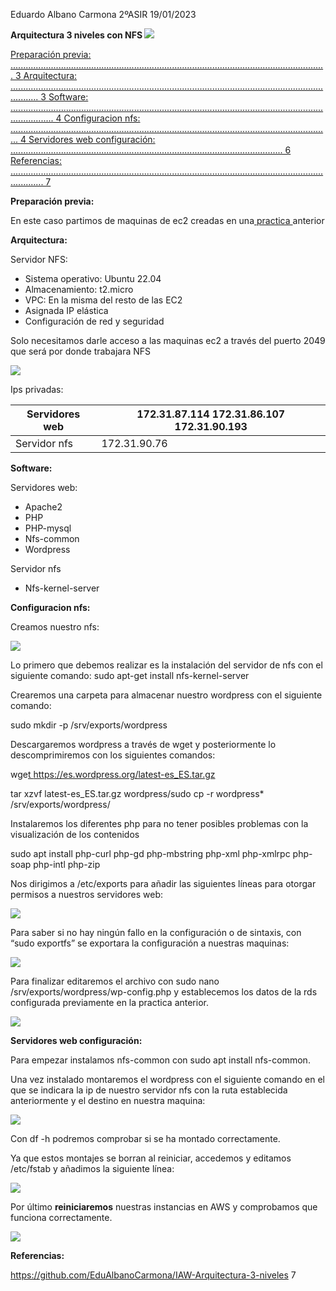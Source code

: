 ﻿Eduardo Albano Carmona 2ºASIR  19/01/2023 

**Arquitectura 3 niveles con NFS ![](Aspose.Words.efddc958-77c6-473a-a231-ff60f8d18ffc.001.jpeg)**

[Preparación previa: ............................................................................................................................. 3 ](#_page2_x82.00_y71.00)[Arquitectura: ....................................................................................................................................... 3 ](#_page2_x82.00_y118.00)[Software: ............................................................................................................................................. 4 ](#_page3_x82.00_y71.00)[Configuracion nfs: ............................................................................................................................... 4 ](#_page3_x82.00_y279.00)[Servidores web configuración: ............................................................................................................ 6 ](#_page5_x82.00_y395.00)[Referencias: ......................................................................................................................................... 7 ](#_page6_x82.00_y470.00)

**Preparación previa:** 

En este caso partimos de maquinas de ec2 creadas en una[ practica ](https://moodle.iesgrancapitan.org/pluginfile.php/60620/mod_resource/content/1/IAWJimenezCaroSandraMejiasBendalaJose-DocumentoTecnico.pdf)anterior 

**Arquitectura:** 

Servidor NFS: 

- Sistema operativo: Ubuntu 22.04 
- Almacenamiento: t2.micro 
- VPC: En la misma del resto de las EC2 
- Asignada IP elástica 
- Configuración de red y seguridad 

Solo necesitamos darle acceso a las maquinas ec2 a través del puerto 2049 que será por donde trabajara NFS 

![](Aspose.Words.efddc958-77c6-473a-a231-ff60f8d18ffc.002.jpeg)

Ips privadas: 



|Servidores web |172.31.87.114 172.31.86.107 172.31.90.193 |
| - | - |
|Servidor nfs |172.31.90.76|
**Software:** 

Servidores web: 

- Apache2 
- PHP 
- PHP-mysql 
- Nfs-common 
- Wordpress 

Servidor nfs 

- Nfs-kernel-server 

**Configuracion nfs:** 

Creamos nuestro nfs: 

![](Aspose.Words.efddc958-77c6-473a-a231-ff60f8d18ffc.003.jpeg)

Lo primero que debemos realizar es la instalación del servidor de nfs con el siguiente comando: sudo apt-get install nfs-kernel-server 

Crearemos una carpeta para almacenar nuestro wordpress con el siguiente comando: 

sudo mkdir -p /srv/exports/wordpress 

Descargaremos wordpress a través de wget y posteriormente lo descomprimiremos con los siguientes comandos: 

wge[t https://es.wordpress.org/latest-es_ES.tar.gz ](https://es.wordpress.org/latest-es_ES.tar.gz)

tar xzvf latest-es\_ES.tar.gz wordpress/sudo cp -r wordpress\* /srv/exports/wordpress/ 

Instalaremos los diferentes php para no tener posibles problemas con la visualización de los contenidos 

sudo apt install php-curl php-gd php-mbstring php-xml php-xmlrpc php-soap  php-intl php-zip 

Nos dirigimos a /etc/exports para añadir las siguientes líneas para otorgar permisos a nuestros servidores web: 

![](Aspose.Words.efddc958-77c6-473a-a231-ff60f8d18ffc.004.jpeg)

Para saber si no hay ningún fallo en la configuración o de sintaxis, con “sudo exportfs” se exportara la configuración a nuestras maquinas: 

![](Aspose.Words.efddc958-77c6-473a-a231-ff60f8d18ffc.005.png)

Para finalizar editaremos el archivo con sudo nano /srv/exports/wordpress/wp-config.php y establecemos los datos de la rds configurada previamente en la practica anterior. 

![](Aspose.Words.efddc958-77c6-473a-a231-ff60f8d18ffc.006.jpeg)

**Servidores web configuración:** 

Para empezar instalamos nfs-common con sudo apt install nfs-common. 

Una vez instalado montaremos el wordpress con el siguiente comando en el que se indicara la ip de nuestro servidor nfs con la ruta establecida anteriormente y el destino en nuestra maquina: 

![](Aspose.Words.efddc958-77c6-473a-a231-ff60f8d18ffc.007.png)

Con df -h podremos comprobar si se ha montado correctamente. 

Ya que estos montajes se borran al reiniciar, accedemos y editamos /etc/fstab y añadimos la siguiente línea: 

![](Aspose.Words.efddc958-77c6-473a-a231-ff60f8d18ffc.008.jpeg)

Por último **reiniciaremos** nuestras instancias en AWS y comprobamos que funciona correctamente. 

![](Aspose.Words.efddc958-77c6-473a-a231-ff60f8d18ffc.009.jpeg)

**Referencias:** 

https://github.com/EduAlbanoCarmona/IAW-Arquitectura-3-niveles 
7 
